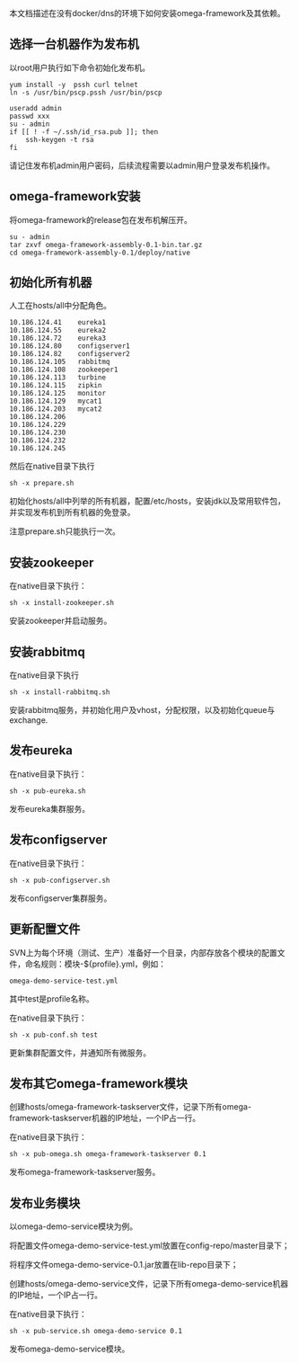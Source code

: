 本文档描述在没有docker/dns的环境下如何安装omega-framework及其依赖。

## 选择一台机器作为发布机

以root用户执行如下命令初始化发布机。
```
yum install -y  pssh curl telnet
ln -s /usr/bin/pscp.pssh /usr/bin/pscp

useradd admin
passwd xxx
su - admin
if [[ ! -f ~/.ssh/id_rsa.pub ]]; then
    ssh-keygen -t rsa
fi
```

请记住发布机admin用户密码，后续流程需要以admin用户登录发布机操作。

## omega-framework安装

将omega-framework的release包在发布机解压开。
```
su - admin
tar zxvf omega-framework-assembly-0.1-bin.tar.gz
cd omega-framework-assembly-0.1/deploy/native
```

##  初始化所有机器

人工在hosts/all中分配角色。
```
10.186.124.41    eureka1
10.186.124.55    eureka2
10.186.124.72    eureka3
10.186.124.80    configserver1
10.186.124.82    configserver2
10.186.124.105   rabbitmq
10.186.124.108   zookeeper1
10.186.124.113   turbine
10.186.124.115   zipkin
10.186.124.125   monitor
10.186.124.129   mycat1
10.186.124.203   mycat2
10.186.124.206
10.186.124.229
10.186.124.230
10.186.124.232
10.186.124.245
```

然后在native目录下执行
```
sh -x prepare.sh
```
初始化hosts/all中列举的所有机器，配置/etc/hosts，安装jdk以及常用软件包，并实现发布机到所有机器的免登录。

注意prepare.sh只能执行一次。

## 安装zookeeper

在native目录下执行：
```
sh -x install-zookeeper.sh
```
安装zookeeper并启动服务。

## 安装rabbitmq

在native目录下执行
```
sh -x install-rabbitmq.sh
```
安装rabbitmq服务，并初始化用户及vhost，分配权限，以及初始化queue与exchange.

## 发布eureka

在native目录下执行：
```
sh -x pub-eureka.sh
```
发布eureka集群服务。

## 发布configserver

在native目录下执行：
```
sh -x pub-configserver.sh
```
发布configserver集群服务。

## 更新配置文件

SVN上为每个环境（测试、生产）准备好一个目录，内部存放各个模块的配置文件，命名规则：模块-${profile}.yml，例如：
```
omega-demo-service-test.yml
```
其中test是profile名称。

在native目录下执行：
```
sh -x pub-conf.sh test
```
更新集群配置文件，并通知所有微服务。

## 发布其它omega-framework模块

创建hosts/omega-framework-taskserver文件，记录下所有omega-framework-taskserver机器的IP地址，一个IP占一行。

在native目录下执行：
```
sh -x pub-omega.sh omega-framework-taskserver 0.1
```
发布omega-framework-taskserver服务。

## 发布业务模块

以omega-demo-service模块为例。

将配置文件omega-demo-service-test.yml放置在config-repo/master目录下；

将程序文件omega-demo-service-0.1.jar放置在lib-repo目录下；

创建hosts/omega-demo-service文件，记录下所有omega-demo-service机器的IP地址，一个IP占一行。

在native目录下执行：
```
sh -x pub-service.sh omega-demo-service 0.1
```
发布omega-demo-service模块。
